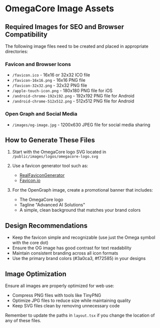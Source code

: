 # OmegaCore Image Assets

## Required Images for SEO and Browser Compatibility

The following image files need to be created and placed in appropriate directories:

### Favicon and Browser Icons
- `/favicon.ico` - 16x16 or 32x32 ICO file
- `/favicon-16x16.png` - 16x16 PNG file
- `/favicon-32x32.png` - 32x32 PNG file
- `/apple-touch-icon.png` - 180x180 PNG file for iOS
- `/android-chrome-192x192.png` - 192x192 PNG file for Android
- `/android-chrome-512x512.png` - 512x512 PNG file for Android

### Open Graph and Social Media
- `/images/og-image.jpg` - 1200x630 JPEG file for social media sharing

## How to Generate These Files

1. Start with the OmegaCore logo SVG located in `/public/images/logos/omegacore-logo.svg`
2. Use a favicon generator tool such as:
   - [RealFaviconGenerator](https://realfavicongenerator.net/)
   - [Favicon.io](https://favicon.io/favicon-converter/)

3. For the OpenGraph image, create a promotional banner that includes:
   - The OmegaCore logo
   - Tagline "Advanced AI Solutions"
   - A simple, clean background that matches your brand colors

## Design Recommendations

- Keep the favicon simple and recognizable (use just the Omega symbol with the core dot)
- Ensure the OG image has good contrast for text readability
- Maintain consistent branding across all icon formats
- Use the primary brand colors (#3a0ca3, #f72585) in your designs

## Image Optimization

Ensure all images are properly optimized for web use:
- Compress PNG files with tools like TinyPNG
- Optimize JPG files to reduce size while maintaining quality
- Keep SVG files clean by removing unnecessary code

Remember to update the paths in `layout.tsx` if you change the location of any of these files.